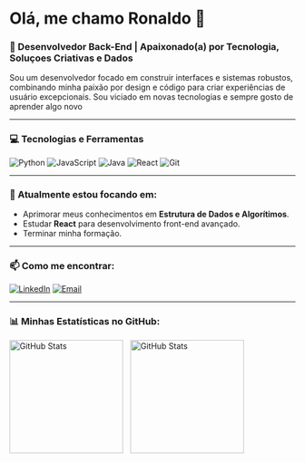 # Olá, me chamo Ronaldo 👋

### 🚀 Desenvolvedor Back-End | Apaixonado(a) por Tecnologia, Soluçoes Criativas e Dados

Sou um desenvolvedor focado em construir interfaces e sistemas robustos, combinando minha paixão por design e código para criar experiências de usuário excepcionais. Sou viciado em novas tecnologias e sempre gosto de aprender algo novo

---

### 💻 Tecnologias e Ferramentas

![Python](https://img.shields.io/badge/Python-3776AB?style=for-the-badge&logo=python&logoColor=white) ![JavaScript](https://img.shields.io/badge/JavaScript-F7DF1E?style=for-the-badge&logo=javascript&logoColor=black) ![Java](https://img.shields.io/badge/Java-ED8B00?style=for-the-badge&logo=openjdk&logoColor=white) ![React](https://img.shields.io/badge/React-20232A?style=for-the-badge&logo=react&logoColor=61DAFB) ![Git](https://img.shields.io/badge/GIT-E44C30?style=for-the-badge&logo=git&logoColor=white)

---

### 🌱 Atualmente estou focando em:

- Aprimorar meus conhecimentos em **Estrutura de Dados e Algorítimos**.
- Estudar **React** para desenvolvimento front-end avançado.
- Terminar minha formação.

---

### 📫 Como me encontrar:

[![LinkedIn](https://img.shields.io/badge/LinkedIn-0077B5?style=for-the-badge&logo=linkedin&logoColor=white)](https://www.linkedin.com/in/ronaldocezar/)
[![Email](https://img.shields.io/badge/Email-D14836?style=for-the-badge&logo=gmail&logoColor=white)](mailto:ronaldocezar2002@gmail.com)

---

### 📊 Minhas Estatísticas no GitHub:

<p>
  <img 
    align="left" 
    alt="GitHub Stats" 
    height="200" 
    style="padding-right: 10px;" 
    src="https://github-readme-stats.vercel.app/api?username=SirrCezar&show_icons=true&theme=tokyonight&include_all_commits=true&locale=pt-br" 
  />

<img 
      align="left" 
      alt="GitHub Stats" 
      height="200" 
      src="https://github-readme-stats.vercel.app/api/top-langs/?username=SirrCezar&theme=tokyonight&layout=compact&custom_title=Tecnologias&langs_count=9" 
  />

</p>
